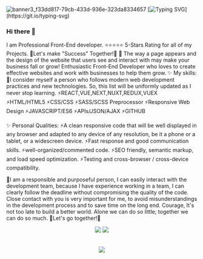 ![banner3_f33dd817-79cb-433d-936e-323da8334657](https://user-images.githubusercontent.com/88071912/130067095-dfbddb34-ddc9-4e18-ad9d-867aed2002b7.jpg)
[![Typing SVG](https://readme-typing-svg.herokuapp.com?size=40&center=true&vCenter=true&width=1000&height=100&lines=Hello+I+am+BlueSpider.;I+am+a+seasoned+web+developer.;Welcome+to+visit+my+profile.)](https://git.io/typing-svg)
### Hi there 👋
I am Professional Front-End developer.
⭐⭐⭐⭐⭐ 5-Stars Rating for all of my Projects.
👯Let's make "Success" Together!👯
🤔 The way a page appears and the design of the website that users see and interact with may make your business fall or grow!
Enthusiastic Front-End Developer who loves to create effective websites and work with businesses to help them grow.
✨ My skills:
💬I consider myself a person who follows modern web development practices and new technologies.
So, this list will be uniformly updated as I never stop learning.
⚡REACT,VUE,NEXT,NUXT,REDUX,VUEX
⚡HTML/HTML5
⚡CSS/CSS
⚡SASS/SCSS Preprocessor
⚡Responsive Web Design
⚡JAVASCRIPT/ES6
⚡APIs/JSON/AJAX
⚡GITHUB

✨ Personal Qualities:
⚡A clean responsive code that will be well displayed in any browser and adapted to any device of any resolution, be it a phone or a tablet, or a widescreen device.
⚡Fast response and good communication skills.
⚡well-organized/commented code.
⚡SEO friendly, semantic markup, and load speed optimization.
⚡Testing and cross-browser / cross-device compatibility.

🔭I am a responsible and purposeful person, I can easily interact with the development team, because I have experience working in a team, I can clearly follow the deadline without compromising the quality of the code.
Close contact with you is very important for me, to avoid misunderstandings in the development process and to save time on the long end.
Courage, It's not too late to build a better world.
Alone we can do so little; together we can do so much.
👯Let's go together!👯</br>
<div align="center">
<img src = "https://github-readme-stats.vercel.app/api?username=webpointdev&show_icons=true&count_private=true&theme=prussian&line_height=32">
<img src="http://github-readme-streak-stats.herokuapp.com?user=WebPointDev&theme=neon-dark&fire=DD2727&sideLabels=0ADD00&dates=00D1DD">
  </br>
  </br>
  </br>
<img src="https://github-profile-trophy.vercel.app/?username=webpointdev&theme=monokai"/>
 </div>
